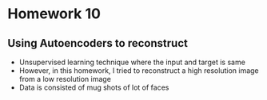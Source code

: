 # Homework 10
## Using Autoencoders to reconstruct
- Unsupervised learning technique where the input and target is same
- However, in this homework, I tried to reconstruct a high resolution image from a low resolution image 
- Data is consisted of mug shots of lot of faces
